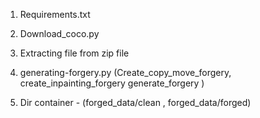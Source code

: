 1. Requirements.txt
2. Download_coco.py
3. Extracting file from zip file

4. generating-forgery.py (Create_copy_move_forgery, 
                          create_inpainting_forgery
                          generate_forgery
                          )
                          
5. Dir container - (forged_data/clean , forged_data/forged)